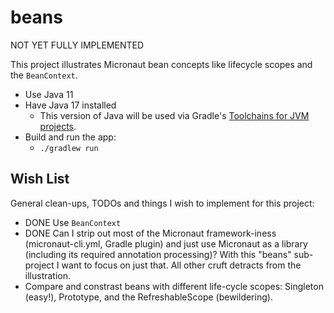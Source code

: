 # beans

NOT YET FULLY IMPLEMENTED

This project illustrates Micronaut bean concepts like lifecycle scopes and the `BeanContext`.

* Use Java 11
* Have Java 17 installed
  * This version of Java will be used via Gradle's [Toolchains for JVM projects](https://docs.gradle.org/current/userguide/toolchains.html).  
* Build and run the app:
  * `./gradlew run`
  
## Wish List

General clean-ups, TODOs and things I wish to implement for this project:

* DONE Use `BeanContext`
* DONE Can I strip out most of the Micronaut framework-iness (micronaut-cli.yml, Gradle plugin) and just use Micronaut as a
  library (including its required annotation processing)? With this "beans" sub-project I want to focus on just that. All
  other cruft detracts from the illustration.
* Compare and constrast beans with different life-cycle scopes: Singleton (easy!), Prototype, and the 
  RefreshableScope (bewildering).
